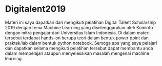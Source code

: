 # Digitalent2019
Materi ini saya dapatkan dari mengikuti pelatihan Digital Talent Scholarship 2019 dengan tema Machine Learning yang diselenggarakan oleh Kominfo dengan mitra pengajar dari Universitas Islam Indonesia. 
Di dalam materi tersebut terdapat hands-on berupa teori dalam bentuk power point dan praktek/lab dalam bentuk python notebook. Semoga apa yang saya pelajari dan dapatkan selama mengikuti pelatihan tersebut dapat membantu anda dalam mempelajari ataupun menyelesaikan masalah mengenai machine learning.
